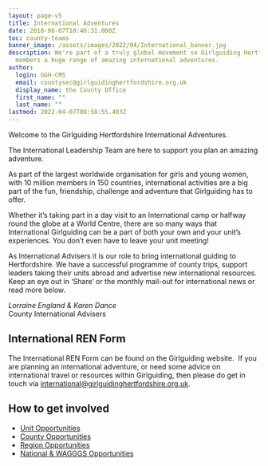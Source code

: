 ```yaml
---
layout: page-v5
title: International Adventures
date: 2018-06-07T18:46:31.000Z
toc: county-teams
banner_image: /assets/images/2022/04/International_banner.jpg
description: We're part of a truly global movement so Girlguiding Hertfordshire can offer
  members a huge range of amazing international adventures.
author:
  login: GGH-CMS
  email: countysec@girlguidinghertfordshire.org.uk
  display_name: the County Office
  first_name: ""
  last_name: ""
lastmod: 2022-04-07T08:58:55.483Z
---
```

Welcome to the Girlguiding Hertfordshire International Adventures. 

The International Leadership Team are here to support you plan an amazing adventure.

As part of the largest worldwide organisation for girls and young women, with 10 million members in 150 countries, international activities are a big part of the fun, friendship, challenge and adventure that Girlguiding has to offer.

Whether it’s taking part in a day visit to an International camp or halfway round the globe at a World Centre, there are so many ways that International Girlguiding can be a part of both your own and your unit’s experiences. You don’t even have to leave your unit meeting!

As International Advisers it is our role to bring international guiding to Hertfordshire. We have a successful programme of county trips, support leaders taking their units abroad and advertise new international resources. Keep an eye out in ‘Share’ or the monthly mail-out for international news or read more below.

*Lorraine England & Karen Dance*  
County International Advisers

## International REN Form

The International REN Form can be found on the Girlguiding website.  If you are planning an international adventure, or need some advice on international travel or resources within Girlguiding, then please do get in touch via <international@girlguidinghertfordshire.org.uk>.

## How to get involved

- [Unit Opportunities](/international-adventures/international-unit-opportunities/)
- [County Opportunities](/international-adventures/international-county/)
- [Region Opportunities](/international-adventures/international-region-opportunities/)
- [National &amp; WAGGGS Opportunities](/international-adventures/international-national-wagggs-opportunities/)
